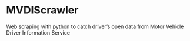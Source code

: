 # MVDIScrawler
Web scraping with python to catch driver’s open data from Motor Vehicle Driver Information Service

